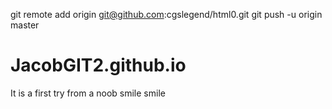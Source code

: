 git remote add origin git@github.com:cgslegend/html0.git
git push -u origin master
# JacobGIT2.github.io
It is a first try from a noob
smile smile
